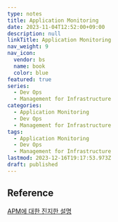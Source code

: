 ```yaml
---
type: notes
title: Application Monitoring
date: 2023-11-04T12:52:00+09:00
description: null
linkTitle: Application Monitoring
nav_weight: 9
nav_icon:
  vendor: bs
  name: book
  color: blue
featured: true
series:
  - Dev Ops
  - Management for Infrastructure
categories:
  - Application Monitoring
  - Dev Ops
  - Management for Infrastructure
tags:
  - Application Monitoring
  - Dev Ops
  - Management for Infrastructure
lastmod: 2023-12-16T19:17:53.973Z
draft: published
---
```


## Reference

[APM에 대한 진지한 설명](https://www.whatap.io/ko/blog/19/index.html)
